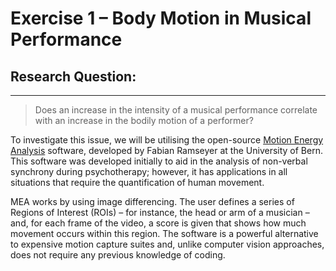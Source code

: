 # Exercise 1 – Body Motion in Musical Performance

## Research Question:
---
> Does an increase in the intensity of a musical performance correlate with an increase in the bodily motion of a performer?

To investigate this issue, we will be utilising the open-source [Motion Energy Analysis](https://psync.ch/mea-motion-energy-analysis/) software, developed by Fabian Ramseyer at the University of Bern. This software was developed initially to aid in the analysis of non-verbal synchrony during psychotherapy; however, it has applications in all situations that require the quantification of human movement.

MEA works by using image differencing. The user defines a series of Regions of Interest (ROIs) – for instance, the head or arm of a musician – and, for each frame of the video, a score is given that shows how much movement occurs within this region. The software is a powerful alternative to expensive motion capture suites and, unlike computer vision approaches, does not require any previous knowledge of coding.


